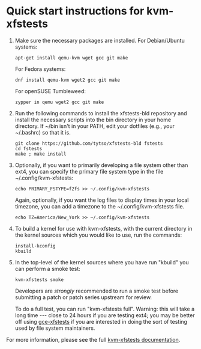 # Quick start instructions for kvm-xfstests

1.  Make sure the necessary packages are installed.  For Debian/Ubuntu
    systems:

        apt-get install qemu-kvm wget gcc git make

    For Fedora systems:

        dnf install qemu-kvm wget2 gcc git make

    For openSUSE Tumbleweed:

        zypper in qemu wget2 gcc git make

2.  Run the following commands to install the xfstests-bld repository
    and install the necessary scripts into the bin directory in your
    home directory.  If ~/bin isn't in your PATH, edit your dotfiles
    (e.g., your ~/.bashrc) so that it is.

        git clone https://github.com/tytso/xfstests-bld fstests
        cd fstests
        make ; make install

3.  Optionally, if you want to primarily developing a file system
    other than ext4, you can specify the primary file system type in the
    file ~/.config/kvm-xfstests:

        echo PRIMARY_FSTYPE=f2fs >> ~/.config/kvm-xfstests

    Again, optionally, if you want the log files to display times in
    your local timezone, you can add a timezone to the
    ~/.config/kvm-xfstests file.

        echo TZ=America/New_York >> ~/.config/kvm-xfstests

4.  To build a kernel for use with kvm-xfstests, with the current
    directory in the kernel sources which you would like to use, run
    the commands:

        install-kconfig
        kbuild

5.  In the top-level of the kernel sources where you have run "kbuild"
    you can perform a smoke test:

        kvm-xfstests smoke

    Developers are *strongly* recommended to run a smoke test before
    submitting a patch or patch series upstream for review.

    To do a full test, you can run "kvm-xfstests full".   Warning:
    this will take a long time --- close to 24 hours if you are
    testing ext4; you may be better off using
    [gce-xfstests](gce-xfstests.md) if you are interested in doing the sort of
    testing used by file system maintainers.

For more information, please see the full [kvm-xfstests
documentation](kvm-xfstests.md).
